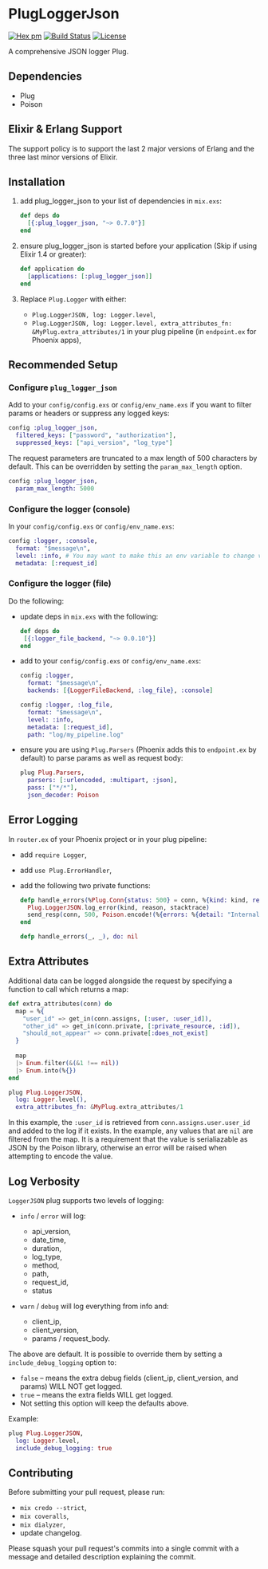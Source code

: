 # PlugLoggerJson
[![Hex pm](http://img.shields.io/hexpm/v/plug_logger_json.svg?style=flat)](https://hex.pm/packages/plug_logger_json)
[![Build Status](https://travis-ci.org/bleacherreport/plug_logger_json.svg?branch=master)](https://travis-ci.org/bleacherreport/plug_logger_json)
[![License](https://img.shields.io/badge/license-Apache%202-blue.svg)](https://github.com/bleacherreport/plug_logger_json/blob/master/LICENSE)

A comprehensive JSON logger Plug.

## Dependencies

* Plug
* Poison

## Elixir & Erlang Support

The support policy is to support the last 2 major versions of Erlang and the three last minor versions of Elixir.

## Installation

1. add plug_logger_json to your list of dependencies in `mix.exs`:

   ```elixir
   def deps do
     [{:plug_logger_json, "~> 0.7.0"}]
   end
   ```
   
2. ensure plug_logger_json is started before your application (Skip if using Elixir 1.4 or greater):

   ```elixir
   def application do
     [applications: [:plug_logger_json]]
   end
   ```
  
3. Replace `Plug.Logger` with either:

   * `Plug.LoggerJSON, log: Logger.level`,
   * `Plug.LoggerJSON, log: Logger.level, extra_attributes_fn: &MyPlug.extra_attributes/1` in your plug pipeline (in `endpoint.ex` for Phoenix apps),

## Recommended Setup

### Configure `plug_logger_json`
  
Add to your `config/config.exs` or `config/env_name.exs` if you want to filter params or headers or suppress any logged keys:

```elixir
config :plug_logger_json,
  filtered_keys: ["password", "authorization"],
  suppressed_keys: ["api_version", "log_type"]
```

The request parameters are truncated to a max length of 500 characters by default. This can be overridden by setting the `param_max_length` option.

```elixir
config :plug_logger_json,
  param_max_length: 5000
```


### Configure the logger (console)
  
In your `config/config.exs` or `config/env_name.exs`:

```elixir
config :logger, :console,
  format: "$message\n",
  level: :info, # You may want to make this an env variable to change verbosity of the logs
  metadata: [:request_id]
```

### Configure the logger (file)

Do the following:

* update deps in `mix.exs` with the following: 

    ```elixir
    def deps do
     [{:logger_file_backend, "~> 0.0.10"}]
    end
    ```
   
* add to your `config/config.exs` or `config/env_name.exs`:

    ```elixir
    config :logger,
      format: "$message\n",
      backends: [{LoggerFileBackend, :log_file}, :console]

    config :logger, :log_file,
      format: "$message\n",
      level: :info,
      metadata: [:request_id],
      path: "log/my_pipeline.log"
    ```

* ensure you are using `Plug.Parsers` (Phoenix adds this to `endpoint.ex` by default) to parse params as well as request body:

    ```elixir
    plug Plug.Parsers,
      parsers: [:urlencoded, :multipart, :json],
      pass: ["*/*"],
      json_decoder: Poison
    ```

## Error Logging

In `router.ex` of your Phoenix project or in your plug pipeline:

* add `require Logger`,
* add `use Plug.ErrorHandler`,
* add the following two private functions:

    ```elixir
    defp handle_errors(%Plug.Conn{status: 500} = conn, %{kind: kind, reason: reason, stack: stacktrace}) do
      Plug.LoggerJSON.log_error(kind, reason, stacktrace)
      send_resp(conn, 500, Poison.encode!(%{errors: %{detail: "Internal server error"}}))
    end

    defp handle_errors(_, _), do: nil
    ```

## Extra Attributes

Additional data can be logged alongside the request by specifying a function to call which returns a map:

```elixir
def extra_attributes(conn) do
  map = %{
    "user_id" => get_in(conn.assigns, [:user, :user_id]),
    "other_id" => get_in(conn.private, [:private_resource, :id]),
    "should_not_appear" => conn.private[:does_not_exist]
  }
  
  map
  |> Enum.filter(&(&1 !== nil))
  |> Enum.into(%{})
end

plug Plug.LoggerJSON,
  log: Logger.level(),
  extra_attributes_fn: &MyPlug.extra_attributes/1
```

In this example, the `:user_id` is retrieved from `conn.assigns.user.user_id` and added to the log if it exists. In the example, any values that are `nil` are filtered from the map. It is a requirement that the value is serialiazable as JSON by the Poison library, otherwise an error will be raised when attempting to encode the value.

## Log Verbosity

`LoggerJSON` plug supports two levels of logging:

  * `info` / `error` will log:
  
    * api_version,
    * date_time,
    * duration,
    * log_type,
    * method,
    * path,
    * request_id,
    * status
    
  * `warn` / `debug` will log everything from info and:
  
    * client_ip,
    * client_version,
    * params / request_body.

The above are default. It is possible to override them by setting a `include_debug_logging` option to:

  * `false` – means the extra debug fields (client_ip, client_version, and params) WILL NOT get logged.
  * `true` – means the extra fields WILL get logged.
  * Not setting this option will keep the defaults above.

Example:

```elixir
plug Plug.LoggerJSON,
  log: Logger.level,
  include_debug_logging: true
```

## Contributing

Before submitting your pull request, please run:

  * `mix credo --strict`,
  * `mix coveralls`,
  * `mix dialyzer`,
  *  update changelog.

Please squash your pull request's commits into a single commit with a message and detailed description explaining the commit.
